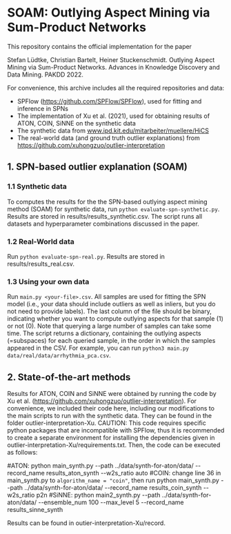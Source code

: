 # SOAM: Outlying Aspect Mining via Sum-Product Networks


This repository contains the official implementation for the paper

Stefan Lüdtke, Christian Bartelt, Heiner Stuckenschmidt. Outlying Aspect Mining via Sum-Product Networks. Advances in Knowledge Discovery and Data Mining. PAKDD 2022.

For convenience, this archive includes all the required repositories and data:
* SPFlow (https://github.com/SPFlow/SPFlow), used for fitting and inference in SPNs
* The implementation of Xu et al. (2021), used for obtaining results of ATON, COIN, SiNNE on the synthetic data
* The synthetic data from www.ipd.kit.edu/mitarbeiter/muellere/HiCS
* The real-world data (and ground truth outlier explanations) from https://github.com/xuhongzuo/outlier-interpretation



## 1. SPN-based outlier explanation (SOAM)


### 1.1 Synthetic data
To computes the results for the the SPN-based outlying aspect mining method (SOAM) for synthetic data, run `python evaluate-spn-synthetic.py`. Results are stored in results/results_synthetic.csv. The script runs all datasets and hyperparameter combinations discussed in the paper. 

### 1.2 Real-World data
Run `python evaluate-spn-real.py`. Results are stored in results/results_real.csv. 

### 1.3 Using your own data
Run `main.py <your-file>.csv`. All samples are used for fitting the SPN model (i.e., your data should include outliers as well as inliers, but you do not need to provide labels). The last column of the file should be binary, indicating whether you want to compute outlying aspects for that sample (1) or not (0). Note that querying a large number of samples can take some time. The script returns a dictionary, containing the outlying aspects (=subspaces) for each queried sample, in the order in which the samples appeared in the CSV. For example, you can run `python3 main.py data/real/data/arrhythmia_pca.csv`.


## 2. State-of-the-art methods


Results for ATON, COIN and SiNNE were obtained by running the code by Xu et al. (https://github.com/xuhongzuo/outlier-interpretation). For convenience, we included their code here, including our modifications to the main scripts to run with the synthetic data. They can be found in the folder outlier-interpretation-Xu. 
CAUTION: This code requires specific python packages that are incompatible with SPFlow, thus it is recommended to create a separate environment for installing the dependencies given in outlier-interpretation-Xu/requirements.txt. Then, the code can be executed as follows:

#ATON: 
python main_synth.py --path ../data/synth-for-aton/data/  --record_name results_aton_synth --w2s_ratio auto
#COIN: change line 36 in main_synth.py to `algorithm_name = "coin"`, then run 
python main_synth.py --path ../data/synth-for-aton/data/  --record_name results_coin_synth --w2s_ratio p2n
#SiNNE:
python main2_synth.py --path ../data/synth-for-aton/data/ --ensemble_num 100 --max_level 5 --record_name results_sinne_synth

Results can be found in outier-interpretation-Xu/record.
